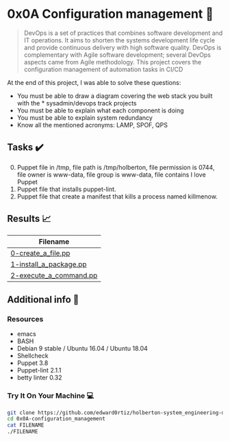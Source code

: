 # 0x0A Configuration management :wrench:

> DevOps is a set of practices that combines software development and IT operations. It aims to shorten the systems development life cycle and provide continuous delivery with high software quality. DevOps is complementary with Agile software development; several DevOps aspects came from Agile methodology. This project covers the configuration management of automation tasks in CI/CD

At the end of this project, I was able to solve these questions:

* You must be able to draw a diagram covering the web stack you built with the * sysadmin/devops track projects
* You must be able to explain what each component is doing
* You must be able to explain system redundancy
* Know all the mentioned acronyms: LAMP, SPOF, QPS


## Tasks :heavy_check_mark:

0. Puppet file in /tmp, file path is /tmp/holberton, file permission is 0744, file owner is www-data, file group is www-data, file contains I love Puppet
1. Puppet file that installs puppet-lint.
2. Puppet file that create a manifest that kills a process named killmenow.



## Results :chart_with_upwards_trend:

| Filename |
| ------ |
| [0-create_a_file.pp](https://github.com/edward0rtiz/holberton-system_engineering-devops/blob/master/0x0A-configuration_management/0-create_a_file.pp)|
| [1-install_a_package.pp](https://github.com/edward0rtiz/holberton-system_engineering-devops/blob/master/0x0A-configuration_management/1-install_a_package.pp)|
| [2-execute_a_command.pp](https://github.com/edward0rtiz/holberton-system_engineering-devops/blob/master/0x0A-configuration_management/2-execute_a_command.pp)|


## Additional info :construction:
### Resources

- emacs
- BASH
- Debian 9 stable / Ubuntu 16.04 / Ubuntu 18.04 
- Shellcheck
- Puppet 3.8
- Puppet-lint 2.1.1
- betty linter 0.32

### Try It On Your Machine :computer:
```bash
git clone https://github.com/edward0rtiz/holberton-system_engineering-devops.git
cd 0x0A-configuration_management
cat FILENAME
./FILENAME
```
